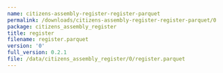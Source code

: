 ```yaml
---
name: citizens-assembly-register-register-parquet
permalink: /downloads/citizens-assembly-register-register-parquet/0
package: citizens_assembly_register
title: register
filename: register.parquet
version: '0'
full_version: 0.2.1
file: /data/citizens_assembly_register/0/register.parquet
---
```

